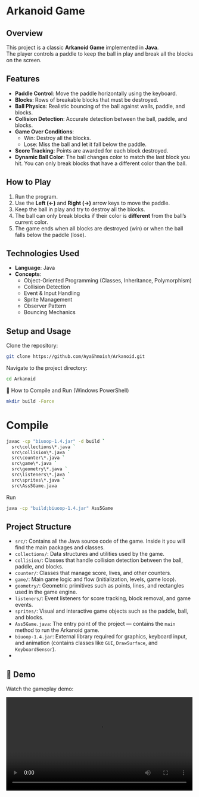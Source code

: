 # Arkanoid Game  

## Overview  
This project is a classic **Arkanoid Game** implemented in **Java**.  
The player controls a paddle to keep the ball in play and break all the blocks on the screen.  

## Features  
- **Paddle Control**: Move the paddle horizontally using the keyboard.  
- **Blocks**: Rows of breakable blocks that must be destroyed.  
- **Ball Physics**: Realistic bouncing of the ball against walls, paddle, and blocks.  
- **Collision Detection**: Accurate detection between the ball, paddle, and blocks.  
- **Game Over Conditions**:  
  - Win: Destroy all the blocks.  
  - Lose: Miss the ball and let it fall below the paddle.  
- **Score Tracking**: Points are awarded for each block destroyed.  
- **Dynamic Ball Color**: The ball changes color to match the last block you hit. You can only break blocks that have a different color than the ball.  

## How to Play  
1. Run the program.  
2. Use the **Left (←)** and **Right (→)** arrow keys to move the paddle.  
3. Keep the ball in play and try to destroy all the blocks.  
4. The ball can only break blocks if their color is **different** from the ball’s current color.  
5. The game ends when all blocks are destroyed (win) or when the ball falls below the paddle (lose).  

## Technologies Used  
- **Language**: Java  
- **Concepts**:  
  - Object-Oriented Programming (Classes, Inheritance, Polymorphism)  
  - Collision Detection  
  - Event & Input Handling  
  - Sprite Management  
  - Observer Pattern  
  - Bouncing Mechanics  

## Setup and Usage  
Clone the repository:  
```bash
git clone https://github.com/AyaShmoish/Arkanoid.git

```
Navigate to the project directory:
```bash
cd Arkanoid
```

🚀 How to Compile and Run (Windows PowerShell)
```bash
mkdir build -Force
```
# Compile
```bash
javac -cp "biuoop-1.4.jar" -d build `
  src\collections\*.java `
  src\collision\*.java `
  src\counter\*.java `
  src\game\*.java `
  src\geometry\*.java `
  src\listeners\*.java `
  src\sprites\*.java `
  src\Ass5Game.java
```

 Run
```bash
java -cp "build;biuoop-1.4.jar" Ass5Game
```
## Project Structure
- `src/`: Contains all the Java source code of the game. Inside it you will find the main packages and classes.  
- `collections/`: Data structures and utilities used by the game.  
- `collision/`: Classes that handle collision detection between the ball, paddle, and blocks.  
- `counter/`: Classes that manage score, lives, and other counters.  
- `game/`: Main game logic and flow (initialization, levels, game loop).  
- `geometry/`: Geometric primitives such as points, lines, and rectangles used in the game engine.  
- `listeners/`: Event listeners for score tracking, block removal, and game events.  
- `sprites/`: Visual and interactive game objects such as the paddle, ball, and blocks.  
- `Ass5Game.java`: The entry point of the project — contains the `main` method to run the Arkanoid game.  
- `biuoop-1.4.jar`: External library required for graphics, keyboard input, and animation (contains classes like `GUI`, `DrawSurface`, and `KeyboardSensor`).
- 
## 🎥 Demo
Watch the gameplay demo:

<video src="assets/ArkanoidDemoGame.mp4" width="500" controls></video>
